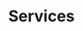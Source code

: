 ---
layout: page.njk
title: Services
metaDescription: This is a sample meta description. If one is not present in
  your page/post's front matter, the default metadata.desciption will be used
  instead.
permalink: /services/index.html
chunks:
  - type: pageHeading
    template: chunks/page-title.njk
    heading: Here's what we do
  - type: grid
    template: chunks/grid.njk
    preset: true
  - type: presetForm
    template: chunks/form.njk
    preset: true
  - type: ctaBanner
    flip: true
    template: chunks/cta-banner.njk
    content:
      items:
        - type: imageList
          images:
            - image: /static/standard-hotel-logo.svg
              imageAlt: The Standard Hotel
            - image: /static/old-vic-logo.svg
              imageAlt: Bristol Old Vic
      subHeading: Trusted by the most renowned organizations
    button: Talk to us
    buttonUrl: contact
---